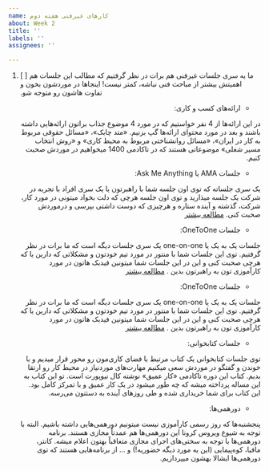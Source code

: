 ```yaml
---
name: کارهای غیرفنی هفته دوم
about: Week 2
title: ''
labels: ''
assignees: ''

---
```


1. [ ] <span  dir="rtl" align='right'>  ما یه سری جلسات غیرفنی هم برات در نظر گرفتیم که مطالب این جلسات هم اهمیتش بیشتر از مباحث فنی نباشه، کمتر نیست! اینجاها در موردشون بخون و تفاوت هاشون رو متوجه شو. </span>
     </div>
   <div  dir="rtl" align='right'>
     
    * ارائه‌های کسب و کاری:
     
     در این ارائه‌ها از 4 نفر خواستیم که در مورد 4 موضوع جذاب براتون ارائه‌هایی داشته باشند و بعد در مورد محتوای ارائه‌ها گپ بزنیم. «متد چابک»، «مسائل حقوقی مربوط به کار در ایران»، «مسائل روانشناختی مربوط به محیط کاری» و «روش انتخاب مسیر شغلی» موضوعاتی هستند که در تاکادمی 1400 میخواهیم در موردش صحبت کنیم.
     
    * جلسات AMA یا Ask Me Anything:
     
     یک سری جلساته که توی اون جلسه شما با راهبرتون یا یک سری افراد با تجربه در شرکت یک جلسه میذارید و توی اون جلسه هرچی که دلت بخواد میتونی در مورد کار، شرکت، گذشته و آینده ستاره و هرچیزی که دوست داشتی بپرسی و درموردش صحبت کنی. [مطالعه بیشتر](https://worldofwork.io/2019/07/ask-me-anything-sessions/)
     
    * جلسات OneToOne:
     
     جلسات یک به یک یا one-on-one یک سری جلسات دیگه است که ما برات در نظر گرفتیم. توی این جلسات شما با منتور در مورد تیم خودتون و مشکلاتی که دارین یا که هرچی صحبت کنی و این در این جلسات شما میتونین فیدبک هاتون در مورد کارآموزی تون به راهبرتون بدین . [مطالعه بیشتر](https://knowyourteam.com/blog/2018/01/03/7-ways-to-prepare-for-an-effective-one-on-one-meeting-with-your-manager/) 

    * جلسات OneToOne:
     
     جلسات یک به یک یا one-on-one یک سری جلسات دیگه است که ما برات در نظر گرفتیم. توی این جلسات شما با منتور در مورد تیم خودتون و مشکلاتی که دارین یا که هرچی صحبت کنی و این در این جلسات شما میتونین فیدبک هاتون در مورد کارآموزی تون به راهبرتون بدین . [مطالعه بیشتر](https://knowyourteam.com/blog/2018/01/03/7-ways-to-prepare-for-an-effective-one-on-one-meeting-with-your-manager/)
     
     * جلسات کتابخوانی:
     
     توی جلسات کتابخوانی یک کتاب مرتبط با فضای کاری‌مون رو محور قرار میدیم و با خوندن و گفتگو در موردش سعی میکنیم مهارت‌های موردنیاز در محیط کار رو ارتقا بدیم. کتاب این دوره تاکادمی «کار عمیق» نوشته کال نیوپورت است. تو این کتاب به این مساله پرداخته میشه که چه طور میشود در یک کار عمیق و با تمرکز کامل بود. این کتاب برای شما خریداری شده و طی روزهای آینده به دستتون می‌رسه.
     
     * دورهمی‌ها:
     
     پنجشنبه‌ها که روز رسمی کارآموزی نیست میتونیم دورهمی‌هایی داشته باشیم. البته با توجه به شیوع ویروس کرونا این دورهمی‌ها هم عمدتاً مجازی هستند. برنامه دورهمی‌ها با توجه به سختی‌های اجرای مجازی متعاقباً بهتون اعلام میشه. کانتر، مافیا، کوه‌پیمایی (این یه مورد دیگه حضوریه!) و ... از برنامه‌هایی هستند که توی دورهمی‌ها ایشالا بهشون میپردازیم.
